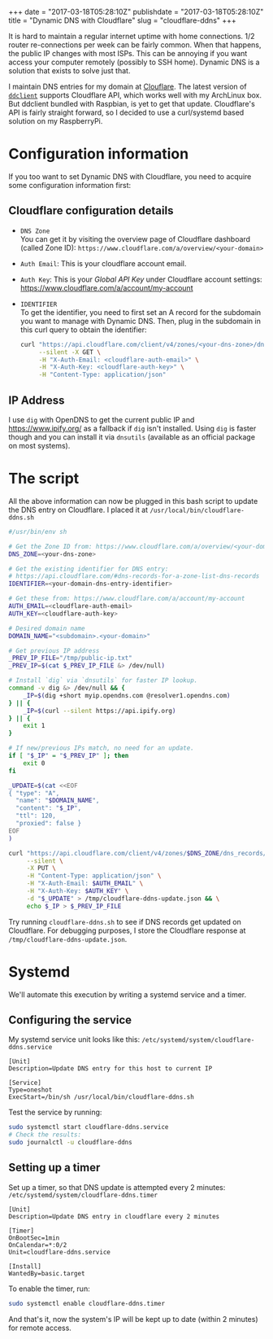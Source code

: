 +++
date = "2017-03-18T05:28:10Z"
publishdate = "2017-03-18T05:28:10Z"
title = "Dynamic DNS with Cloudflare"
slug = "cloudflare-ddns"
+++

It is hard to maintain a regular internet uptime with home connections. 1/2
router re-connections per week can be fairly common. When that happens, the
public IP changes with most ISPs. This can be annoying if you want access your
computer remotely (possibly to SSH home). Dynamic DNS is a solution that exists
to solve just that.

I maintain DNS entries for my domain at
[Clouflare](https://www.cloudflare.com/). The latest version of
[`ddclient`](https://sourceforge.net/p/ddclient/wiki/Home/) supports Cloudflare
API, which works well with my ArchLinux box. But ddclient bundled with Raspbian,
is yet to get that update. Cloudflare's API is fairly straight forward, so I
decided to use a curl/systemd based solution on my RaspberryPi.

# Configuration information
If you too want to set Dynamic DNS with Cloudflare, you need to acquire some
configuration information first:

## Cloudflare configuration details
- `DNS Zone`  
  You can get it by visiting the overview page of Cloudflare dashboard (called
  Zone ID):
  `https://www.cloudflare.com/a/overview/<your-domain>`
- `Auth Email`: This is your cloudflare account email.
- `Auth Key`: This is your *Global API Key* under Cloudflare account settings:
  <https://www.cloudflare.com/a/account/my-account>
- `IDENTIFIER`  
  To get the identifier, you need to first set an A record for the subdomain you
  want to manage with Dynamic DNS. Then, plug in the subdomain in this curl
  query to obtain the identifier:

  ```bash
  curl "https://api.cloudflare.com/client/v4/zones/<your-dns-zone>/dns_records?name=<subdomain>.<your-domain>" \
       --silent -X GET \
       -H "X-Auth-Email: <cloudflare-auth-email>" \
       -H "X-Auth-Key: <cloudflare-auth-key>" \
       -H "Content-Type: application/json" 
  ```

## IP Address
I use `dig` with OpenDNS to get the current public IP and
<https://www.ipify.org/> as a fallback if `dig` isn't installed. Using `dig` is
faster though and you can install it via `dnsutils` (available as an official
package on most systems).


# The script
All the above information can now be plugged in this bash script to update the
DNS entry on Cloudflare. I placed it at `/usr/local/bin/cloudflare-ddns.sh`
```bash
#/usr/bin/env sh

# Get the Zone ID from: https://www.cloudflare.com/a/overview/<your-domain>
DNS_ZONE=<your-dns-zone>

# Get the existing identifier for DNS entry:
# https://api.cloudflare.com/#dns-records-for-a-zone-list-dns-records
IDENTIFIER=<your-domain-dns-entry-identifier>

# Get these from: https://www.cloudflare.com/a/account/my-account
AUTH_EMAIL=<cloudflare-auth-email>
AUTH_KEY=<cloudflare-auth-key>

# Desired domain name
DOMAIN_NAME="<subdomain>.<your-domain>"

# Get previous IP address
_PREV_IP_FILE="/tmp/public-ip.txt"
_PREV_IP=$(cat $_PREV_IP_FILE &> /dev/null)

# Install `dig` via `dnsutils` for faster IP lookup.
command -v dig &> /dev/null && {
    _IP=$(dig +short myip.opendns.com @resolver1.opendns.com)
} || {
    _IP=$(curl --silent https://api.ipify.org)
} || {
    exit 1
}

# If new/previous IPs match, no need for an update.
if [ "$_IP" = "$_PREV_IP" ]; then
    exit 0
fi

_UPDATE=$(cat <<EOF
{ "type": "A",
  "name": "$DOMAIN_NAME",
  "content": "$_IP",
  "ttl": 120,
  "proxied": false }
EOF
)

curl "https://api.cloudflare.com/client/v4/zones/$DNS_ZONE/dns_records/$IDENTIFIER" \
     --silent \
     -X PUT \
     -H "Content-Type: application/json" \
     -H "X-Auth-Email: $AUTH_EMAIL" \
     -H "X-Auth-Key: $AUTH_KEY" \
     -d "$_UPDATE" > /tmp/cloudflare-ddns-update.json && \
     echo $_IP > $_PREV_IP_FILE
```

Try running `cloudflare-ddns.sh` to see if DNS records get updated on
Cloudflare. For debugging purposes, I store the Cloudflare response at
`/tmp/cloudflare-ddns-update.json`.

# Systemd
We'll automate this execution by writing a systemd service and a timer.

## Configuring the service
My systemd service unit looks like this:
`/etc/systemd/system/cloudflare-ddns.service`
```
[Unit]
Description=Update DNS entry for this host to current IP

[Service]
Type=oneshot
ExecStart=/bin/sh /usr/local/bin/cloudflare-ddns.sh
```

Test the service by running:
```bash
sudo systemctl start cloudflare-ddns.service
# Check the results:
sudo journalctl -u cloudflare-ddns
```

## Setting up a timer
Set up a timer, so that DNS update is attempted every 2 minutes:
`/etc/systemd/system/cloudflare-ddns.timer`
```
[Unit]
Description=Update DNS entry in cloudflare every 2 minutes

[Timer]
OnBootSec=1min
OnCalendar=*:0/2
Unit=cloudflare-ddns.service

[Install]
WantedBy=basic.target
```

To enable the timer, run:
```bash
sudo systemctl enable cloudflare-ddns.timer
```

And that's it, now the system's IP will be kept up to date (within 2 minutes)
for remote access.
